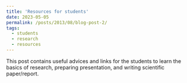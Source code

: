 ```yaml
---
title: 'Resources for students'
date: 2023-05-05
permalink: /posts/2013/08/blog-post-2/
tags:
  - students
  - research
  - resources
---
```


This post contains useful advices and links for the students to learn the basics of research, preparing presentation, and writing scientific paper/report.
